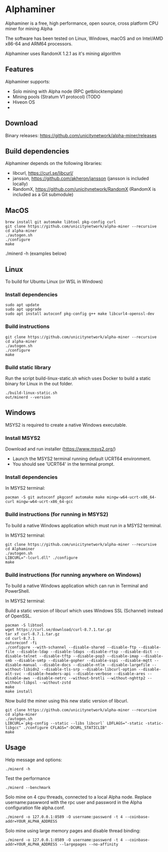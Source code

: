 # Alphaminer

Alphaminer is a free, high performance, open source, cross platform CPU miner for mining Alpha

The software has been tested on Linux, Windows, macOS and on Intel/AMD x86-64 and ARM64 processors.

Alphaminer uses RandomX 1.2.1 as it's mining algorithm

## Features

Alphaminer supports:
- Solo mining with Alpha node (RPC getblocktemplate)
- Mining pools (Stratum V1 protocol) (TODO
- Hiveon OS
- 
## Download

Binary releases: https://github.com/unicitynetwork/alpha-miner/releases

## Build dependencies

Alphaminer depends on the following libraries:
- libcurl, https://curl.se/libcurl/
- jansson, https://github.com/akheron/jansson (jansson is included locally)
- RandomX, https://github.com/unicitynetwork/RandomX (RandomX is included as a Git submodule)

## MacOS


```
brew install git automake libtool pkg-config curl
git clone https://github.com/unicitynetwork/alpha-miner --recursive
cd alpha-miner
./autogen.sh
./configure
make
```
./minerd -h (examples below)

## Linux

To build for Ubuntu Linux (or WSL in Windows)

### Install dependencies
```
sudo apt update
sudo apt upgrade
sudo apt install autoconf pkg-config g++ make libcurl4-openssl-dev
```

### Build instructions
```
git clone https://github.com/unicitynetwork/alpha-miner --recursive
cd alpha-miner
./autogen.sh
./configure
make
```
### Build static library

Run the script build-linux-static.sh which uses Docker to build a static binary for Linux in the out folder.
```
./build-linux-static.sh
out/minerd --version
```

## Windows

MSYS2 is required to create a native Windows executable.

### Install MSYS2

Download and run installer (https://www.msys2.org/)
* Launch the MSYS2 terminal running default UCRT64 environment.
* You should see 'UCRT64' in the terminal prompt.

### Install dependencies

In MSYS2 terminal:
```
pacman -S git autoconf pkgconf automake make mingw-w64-ucrt-x86_64-curl mingw-w64-ucrt-x86_64-gcc
```

### Build instructions (for running in MSYS2)

To build a native Windows application which must run in a MSYS2 terminal.

In MSYS2 terminal:
```
git clone https://github.com/unicitynetwork/alpha-miner --recursive
cd Alphaminer
./autogen.sh
LIBCURL="-lcurl.dll" ./configure
make
```

### Build instructions (for running anywhere on Windows)

To build a native Windows application which can run in Terminal and PowerShell.

In MSYS2 terminal:

Build a static version of libcurl which uses Windows SSL (Schannel) instead of OpenSSL.
```
pacman -S libtool
wget https://curl.se/download/curl-8.7.1.tar.gz
tar xf curl-8.7.1.tar.gz
cd curl-8.7.1
autoreconf -fi
./configure --with-schannel --disable-shared --disable-ftp --disable-file --disable-ldap --disable-ldaps --disable-rtsp --disable-dict --disable-telnet --disable-tftp --disable-pop3 --disable-imap --disable-smb --disable-smtp --disable-gopher --disable-sspi --disable-mqtt --disable-manual --disable-docs --disable-ntlm --disable-largefile --without-libidn2 --disable-tls-srp --disable-libcurl-option --disable-alt-svc --disable-headers-api --disable-verbose --disable-ares --disable-aws --disable-netrc --without-brotli --without-nghttp2 --without-libpsl --without-zstd
make
make install
```

Now build the miner using this new static version of libcurl.
```
git clone https://github.com/unicitynetwork/alpha-miner --recursive
cd alpha-miner
./autogen.sh
LIBCURL=`pkg-config --static --libs libcurl` LDFLAGS="-static -static-libgcc" ./configure CFLAGS="-DCURL_STATICLIB"
make
```

## Usage

Help message and options:
```
./minerd -h
```

Test the performance

```
./minerd --benchmark 
```

Solo mine on 4 cpu threads, connected to a local Alpha node. Replace username:paswword with the rpc user and password in the Alpha configuration file alpha.conf. 

```
./minerd -o 127.0.0.1:8589 -O username:password -t 4 --coinbase-addr=YOUR_ALPHA_ADDRESS
```


Solo mine using large memory pages and disable thread binding:
```
./minerd -o 127.0.0.1:8589 -O username:password -t 4 --coinbase-addr=YOUR_ALPHA_ADDRESS --largepages --no-affinity
```
